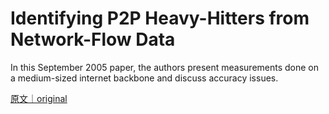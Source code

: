 
# Identifying P2P Heavy-Hitters from Network-Flow Data

In this September 2005 paper, the authors present measurements done on a medium-sized internet backbone and discuss accuracy issues.

[原文｜original](https://insights.sei.cmu.edu/library/identifying-p2p-heavy-hitters-from-network-flow-data/)
        